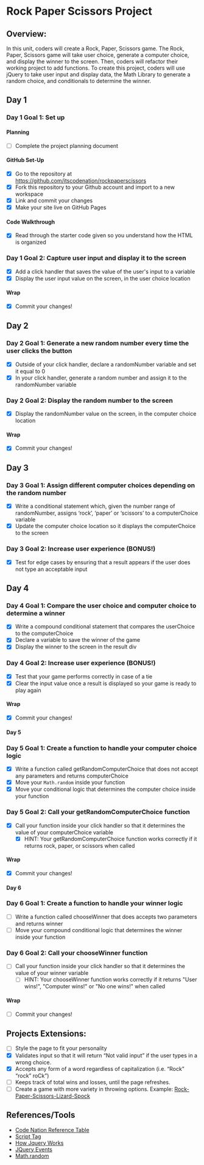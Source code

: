 # Rock Paper Scissors Project

## Overview:

In this unit, coders will create a Rock, Paper, Scissors game. The Rock, Paper, Scissors game will take user choice, generate a computer choice, and display the winner to the screen. Then, coders will refactor their working project to add functions. To create this project, coders will use jQuery to take user input and display data, the Math Library to generate a random choice, and conditionals to determine the winner.

## Day 1

### Day 1 Goal 1: Set up

#### Planning

- [ ] Complete the project planning document

#### GitHub Set-Up

- [x] Go to the repository at https://github.com/itscodenation/rockpaperscissors
- [x] Fork this repository to your Github account and import to a new workspace
- [x] Link and commit your changes
- [x] Make your site live on GitHub Pages

#### Code Walkthrough

- [x] Read through the starter code given so you understand how the HTML is organized

### Day 1 Goal 2: Capture user input and display it to the screen

- [x] Add a click handler that saves the value of the user's input to a variable
- [x] Display the user input value on the screen, in the user choice location

#### Wrap

- [x] Commit your changes!

## Day 2

### Day 2 Goal 1: Generate a new random number every time the user clicks the button

- [x] Outside of your click handler, declare a randomNumber variable and set it equal to 0
- [x] In your click handler, generate a random number and assign it to the randomNumber variable

### Day 2 Goal 2: Display the random number to the screen

- [x] Display the randomNumber value on the screen, in the computer choice location

#### Wrap

- [x] Commit your changes!

## Day 3

### Day 3 Goal 1: Assign different computer choices depending on the random number

- [x] Write a conditional statement which, given the number range of randomNumber, assigns ‘rock’, ‘paper’ or ‘scissors’ to a computerChoice variable
- [x] Update the computer choice location so it displays the computerChoice to the screen

### Day 3 Goal 2: Increase user experience (BONUS!)

- [x] Test for edge cases by ensuring that a result appears if the user does not type an acceptable input

## Day 4

### Day 4 Goal 1: Compare the user choice and computer choice to determine a winner

- [x] Write a compound conditional statement that compares the userChoice to the computerChoice
- [x] Declare a variable to save the winner of the game
- [x] Display the winner to the screen in the result div

### Day 4 Goal 2: Increase user experience (BONUS!)

- [x] Test that your game performs correctly in case of a tie
- [x] Clear the input value once a result is displayed so your game is ready to play again

#### Wrap

- [x] Commit your changes!

#### Day 5

### Day 5 Goal 1: Create a function to handle your computer choice logic

- [x] Write a function called getRandomComputerChoice that does not accept any parameters and returns computerChoice
- [x] Move your `Math.random` inside your function
- [x] Move your conditional logic that determines the computer choice inside your function

### Day 5 Goal 2: Call your getRandomComputerChoice function

- [x] Call your function inside your click handler so that it determines the value of your computerChoice variable
  - [x] HINT: Your getRandomComputerChoice function works correctly if it returns rock, paper, or scissors when called

#### Wrap

- [x] Commit your changes!

#### Day 6

### Day 6 Goal 1: Create a function to handle your winner logic

- [ ] Write a function called chooseWinner that does accepts two parameters and returns winner
- [ ] Move your compound conditional logic that determines the winner inside your function

### Day 6 Goal 2: Call your chooseWinner function

- [ ] Call your function inside your click handler so that it determines the value of your winner variable
  - [ ] HINT: Your chooseWinner function works correctly if it returns "User wins!", "Computer wins!" or "No one wins!" when called

#### Wrap

- [ ] Commit your changes!

## Projects Extensions:

- [ ] Style the page to fit your personality
- [x] Validates input so that it will return “Not valid input” if the user types in a wrong choice.
- [x] Accepts any form of a word regardless of capitalization (i.e. “Rock” “rock” roCk”)
- [ ] Keeps track of total wins and losses, until the page refreshes.
- [ ] Create a game with more variety in throwing options. Example: [Rock-Paper-Scissors-Lizard-Spock](http://en.wikipedia.org/wiki/Rock-paper-scissors-lizard-Spock)

## References/Tools

- [Code Nation Reference Table]()
- [Script Tag](http://javascript.crockford.com/script.html)
- [How Jquery Works](http://learn.jquery.com/about-jquery/how-jquery-works/)
- [JQuery Events](http://api.jquery.com/category/events/)
- [Math.random](https://developer.mozilla.org/en-US/docs/Web/JavaScript/Reference/Global_Objects/Math/random)
